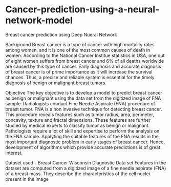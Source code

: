 # Cancer-prediction-using-a-neural-network-model

Breast cancer prediction using Deep Nueral Network


Background
Breast cancer is a type of cancer with high mortality rates among women, and it is one of the most common causes of death in women.
According to the National Cancer Institue statistics in USA, one out of eight women suffers from breast cancer and 6% of all deaths worldwide
are caused by this type of cancer.
Early diagnosis and accurate diagnosis of breast cancer is of prime importance as it will increase the survival chances. Thus, a precise and
reliable system is essential for the timely diagnosis of benign or malignant breast tumors.

Objective
The key objective is to develop a model to predict breast cancer as benign or malignant using the data set from the digitized image of FNA
sample.
Radiologists conduct Fine Needle Aspirate (FNA) procedure of breast tumor. FNA is a non invasive technique for detecting breast cancer. This
procedure reveals features such as tumor radius, area, perimeter, concavity, texture and fractal dimensions. These features are further studied
by medical experts to classify tumor as benign or malignant. Pathologists require a lot of skill and expertise to perform the analysis on the FNA
sample. Applyting the suitable features of the FNA results in the most important diagnostic problem in early stages of breast cancer. Hence,
development of algorithms which provide accurate predictions is of great interest.

Dataset used - Breast Cancer Wisconsin Diagnostic Data set
Features in the dataset are computed from a digitized image of a fine needle aspirate (FNA) of a breast mass. They describe the characteristics of the
cell nuclei present in the image
